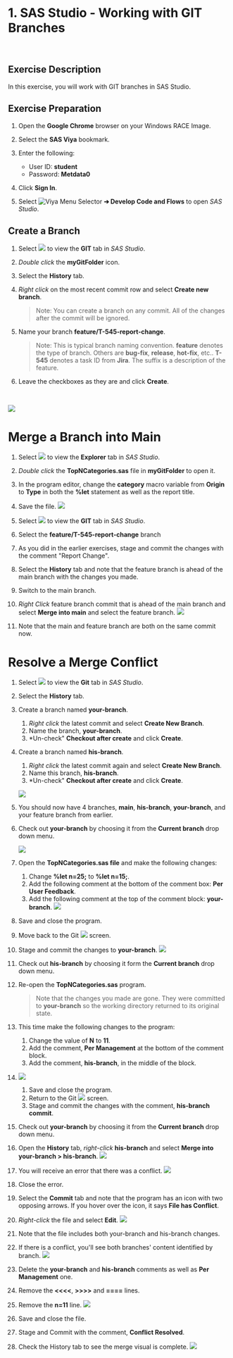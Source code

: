 
# 1. SAS Studio - Working with GIT Branches
<br>

## Exercise Description

In this exercise, you will work with GIT branches in SAS Studio.
<br>

## Exercise Preparation

1. Open the **Google Chrome** browser on your Windows RACE Image.
1. Select the **SAS Viya** bookmark.
1. Enter the following:
   - User ID: **student**
   - Password: **Metdata0**

1. Click **Sign In**.
1. Select ![Viya Menu Selector](img/HamburgerMenu.png) **&#10132; Develop Code and Flows** to open *SAS Studio*.

## Create a Branch

1. Select ![](img/GITIcon.png) to view the **GIT** tab in *SAS Studio*.
2. *Double click* the **myGitFolder** icon.
3. Select the **History** tab.
4. *Right click* on the most recent commit row and select **Create new branch**.
   >Note:  You can create a branch on any commit.  All of the changes after the commit will be ignored.

5. Name your branch **feature/T-545-report-change**.
   >Note: This is typical branch naming convention. **feature** denotes the type of branch.  Others are **bug-fix**, **release**, **hot-fix**, etc..  **T-545** denotes a task ID from **Jira**. The suffix is a description of the feature.

6. Leave the checkboxes as they are and click **Create**.

<br>

![](img/NewBranch.png)

# Merge a Branch into Main

1. Select ![](img/ExplorerIcon.png) to view the **Explorer** tab in *SAS Studio*.
2. *Double click* the **TopNCategories.sas** file in **myGitFolder** to open it.
3. In the program editor, change the **category** macro variable from **Origin** to **Type** in both the **%let** statement as well as the report title.
4. Save the file.
   ![](img/titleChange.png)

5. Select ![](img/GITIcon.png) to view the **GIT** tab in *SAS Studio*.
6. Select the **feature/T-545-report-change** branch
7. As you did in the earlier exercises, stage and commit the changes with the comment "Report Change".
8. Select the **History** tab and note that the feature branch is ahead of the main branch with the changes you made.
9. Switch to the main branch.
10. *Right Click* feature branch commit that is ahead of the main branch and select **Merge into main** and select the feature branch.
    ![](img/MergeBranch.png)
11. Note that the main and feature branch are both on the same commit now.

# Resolve a Merge Conflict

1. Select ![](img/GitIcon.png) to view the **Git** tab in *SAS Studio*.
2. Select the **History** tab.
3. Create a branch named **your-branch**.
   1. *Right click* the latest commit and select **Create New Branch**.
   2. Name the branch, **your-branch**.
   3. *Un-check" **Checkout after create** and click **Create**.
4. Create a branch named **his-branch**.
   1. *Right click* the latest commit again and select **Create New Branch**.
   2. Name this branch, **his-branch**.
   3. *Un-check" **Checkout after create** and click **Create**.
   
   ![](img/newBranch1.png)   
5. You should now have 4 branches, **main**, **his-branch**, **your-branch**, and your feature branch from earlier.
6. Check out **your-branch** by choosing it from the **Current branch** drop down menu.

   ![](img/checkOutHisBranch.png)
7. Open the **TopNCategories.sas file** and make the following changes:
   1. Change **%let n=25;** to **%let n=15;**.
   2. Add the following comment at the bottom of the comment box: **Per User Feedback**.
   3. Add the following comment at the top of the comment block:  **your-branch**.
   ![](img/yourBranch.png)
8. Save and close the program.
9. Move back to the Git ![](img/GITIcon.png) screen.
10. Stage and commit the changes to **your-branch**.
   ![](img/yourBranchSave.png)
11. Check out **his-branch** by choosing it form the **Current branch** drop down menu.
12. Re-open the **TopNCategories.sas** program.
      >Note that the changes you made are gone.  They were committed to **your-branch** so the working directory returned to its original state.
13. This time make the following changes to the program:
    1. Change the value of **N** to **11**.
    2. Add the comment, **Per Management** at the bottom of the comment block.
    3. Add the comment, **his-branch**, in the middle of the block.
14. ![](img/hisBranchSave.png)
      1. Save and close the program.
      2. Return to the Git ![](img/GITIcon.png) screen.
      3. Stage and commit the changes with the comment, **his-branch commit**.
15. Check out **your-branch** by choosing it from the **Current branch** drop down menu.
16. Open the **History** tab, *right-click* **his-branch** and select **Merge into your-branch > his-branch**.
    ![](img/branchMerge.png)
1. You will receive an error that there was a conflict.
  ![](img/gitConflictError.png)
2. Close the error.
3. Select the **Commit** tab and note that the program has an icon with two opposing arrows.  If you hover over the icon, it says **File has Conflict**.
4. *Right-click* the file and select **Edit**.
   ![](img/conflictFile.png)
5. Note that the file includes both your-branch and his-branch changes.
6. If there is a conflict, you'll see both branches' content identified by branch.
   ![](img/conflictEdit.png)
7. Delete the **your-branch** and **his-branch** comments as well as **Per Management** one.  
8. Remove the **<<<<**, **>>>>**  and **====** lines.
9. Remove the **n=11** line.
   ![](img/deConflictedFile.png)
10. Save and close the file.
11. Stage and Commit with the comment, **Conflict Resolved**.
12. Check the History tab to see the merge visual is complete.
    ![](img/mergeComplete.png)